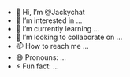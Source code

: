 - 👋 Hi, I’m @Jackychat
- 👀 I’m interested in ...
- 🌱 I’m currently learning ...
- 💞️ I’m looking to collaborate on ...
- 📫 How to reach me ...
- 😄 Pronouns: ...
- ⚡ Fun fact: ...

<!---
Jackychat/Jackychat is a ✨ special ✨ repository because its `README.md` (this file) appears on your GitHub profile.
You can click the Preview link to take a look at your changes.
--->
